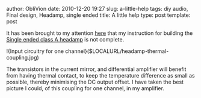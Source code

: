 author: ObliVion
date: 2010-12-20 19:27
slug: a-little-help
tags: diy audio, Final design, Headamp, single ended
title: A little help
type: post
template: post


It has been brought to my attention
[here](http://forum.audioplatinum.com/viewtopic.php?p=13544#p13544) that
my instruction for building the [Single ended class A
headamp]({filename}/single-ended-class-a-headamp-done.rst) is not
complete.

!{Input circuitry for one channel}($LOCALURL/headamp-thermal-coupling.jpg)

The transistors in the current mirror, and differential amplifier will
benefit from having thermal contact, to keep the temperature difference
as small as possible, thereby minimising the DC output offset. I have
taken the best picture I could, of this coupling for one channel, in my
amplifier.
